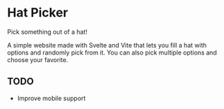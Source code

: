 # Hat Picker
Pick something out of a hat!

A simple website made with Svelte and Vite that lets you fill a hat with options and randomly pick from it.
You can also pick multiple options and choose your favorite.

## TODO
- Improve mobile support
